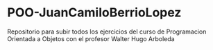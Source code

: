 # POO-JuanCamiloBerrioLopez
Repositorio para subir todos los ejercicios del curso de Programacion Orientada a Objetos con el profesor Walter Hugo Arboleda
